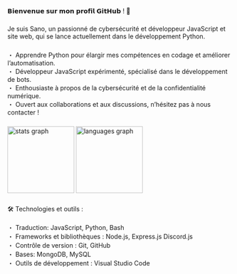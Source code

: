 <p align="left">𝗕𝗶𝗲𝗻𝘃𝗲𝗻𝘂𝗲 𝘀𝘂𝗿 𝗺𝗼𝗻 𝗽𝗿𝗼𝗳𝗶𝗹 𝗚𝗶𝘁𝗛𝘂𝗯 ! 👋</p>

###

<p align="left">Je suis Sano, un passionné de cybersécurité et développeur JavaScript et site web, qui se lance actuellement dans le développement Python.</p>

###

<p align="left">・ Apprendre Python pour élargir mes compétences en codage et améliorer l’automatisation.<br>・ Développeur JavaScript expérimenté, spécialisé dans le développement de bots.<br>・  Enthousiaste à propos de la cybersécurité et de la confidentialité numérique.<br>・  Ouvert aux collaborations et aux discussions, n’hésitez pas à nous contacter !</p>

###

<div align="left">
  <img src="https://github-readme-stats.vercel.app/api?username=s4nodev&hide_title=false&hide_rank=false&show_icons=true&include_all_commits=true&count_private=true&disable_animations=false&theme=dracula&locale=en&hide_border=false&order=1" height="150" alt="stats graph"  />
  <img src="https://github-readme-stats.vercel.app/api/top-langs?username=s4nodev&locale=en&hide_title=false&layout=compact&card_width=320&langs_count=5&theme=dracula&hide_border=false&order=2" height="150" alt="languages graph"  />
</div>

###

<p align="left">🛠️ Technologies et outils :<br><br>・ Traduction: JavaScript, Python, Bash<br>・ Frameworks et bibliothèques : Node.js, Express.js Discord.js<br>・ Contrôle de version : Git, GitHub<br>・ Bases: MongoDB, MySQL<br>・ Outils de développement : Visual Studio Code</p>

###
